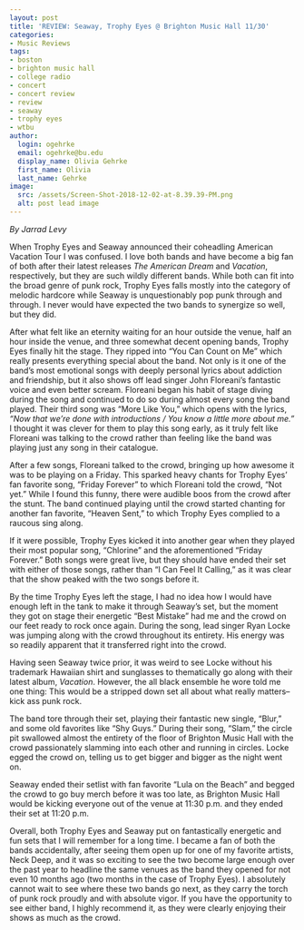 ```yaml
---
layout: post
title: 'REVIEW: Seaway, Trophy Eyes @ Brighton Music Hall 11/30'
categories:
- Music Reviews
tags:
- boston
- brighton music hall
- college radio
- concert
- concert review
- review
- seaway
- trophy eyes
- wtbu
author:
  login: ogehrke
  email: ogehrke@bu.edu
  display_name: Olivia Gehrke
  first_name: Olivia
  last_name: Gehrke
image:
  src: /assets/Screen-Shot-2018-12-02-at-8.39.39-PM.png
  alt: post lead image
---
```


_By Jarrad Levy_

When Trophy Eyes and Seaway announced their coheadling American Vacation Tour I was confused. I love both bands and have become a big fan of both after their latest releases _The American Dream_ and _Vacation_, respectively, but they are such wildly different bands. While both can fit into the broad genre of punk rock, Trophy Eyes falls mostly into the category of melodic hardcore while Seaway is unquestionably pop punk through and through. I never would have expected the two bands to synergize so well, but they did.

After what felt like an eternity waiting for an hour outside the venue, half an hour inside the venue, and three somewhat decent opening bands, Trophy Eyes finally hit the stage. They ripped into “You Can Count on Me” which really presents everything special about the band. Not only is it one of the band’s most emotional songs with deeply personal lyrics about addiction and friendship, but it also shows off lead singer John Floreani’s fantastic voice and even better scream. Floreani began his habit of stage diving during the song and continued to do so during almost every song the band played. Their third song was “More Like You,” which opens with the lyrics, _“Now that we’re done with introductions / You know a little more about me.”_ I thought it was clever for them to play this song early, as it truly felt like Floreani was talking to the crowd rather than feeling like the band was playing just any song in their catalogue.

After a few songs, Floreani talked to the crowd, bringing up how awesome it was to be playing on a Friday. This sparked heavy chants for Trophy Eyes’ fan favorite song, “Friday Forever” to which Floreani told the crowd, “Not yet.” While I found this funny, there were audible boos from the crowd after the stunt. The band continued playing until the crowd started chanting for another fan favorite, “Heaven Sent,” to which Trophy Eyes complied to a raucous sing along.

If it were possible, Trophy Eyes kicked it into another gear when they played their most popular song, “Chlorine” and the aforementioned “Friday Forever.” Both songs were great live, but they should have ended their set with either of those songs, rather than “I Can Feel It Calling,” as it was clear that the show peaked with the two songs before it.

By the time Trophy Eyes left the stage, I had no idea how I would have enough left in the tank to make it through Seaway’s set, but the moment they got on stage their energetic “Best Mistake” had me and the crowd on our feet ready to rock once again. During the song, lead singer Ryan Locke was jumping along with the crowd throughout its entirety. His energy was so readily apparent that it transferred right into the crowd.

Having seen Seaway twice prior, it was weird to see Locke without his trademark Hawaiian shirt and sunglasses to thematically go along with their latest album, _Vacation_. However, the all black ensemble he wore told me one thing: This would be a stripped down set all about what really matters–kick ass punk rock.

The band tore through their set, playing their fantastic new single, “Blur,” and some old favorites like “Shy Guys.” During their song, “Slam,” the circle pit swallowed almost the entirety of the floor of Brighton Music Hall with the crowd passionately slamming into each other and running in circles. Locke egged the crowd on, telling us to get bigger and bigger as the night went on.

Seaway ended their setlist with fan favorite “Lula on the Beach” and begged the crowd to go buy merch before it was too late, as Brighton Music Hall would be kicking everyone out of the venue at 11:30 p.m. and they ended their set at 11:20 p.m.

Overall, both Trophy Eyes and Seaway put on fantastically energetic and fun sets that I will remember for a long time. I became a fan of both the bands accidentally, after seeing them open up for one of my favorite artists, Neck Deep, and it was so exciting to see the two become large enough over the past year to headline the same venues as the band they opened for not even 10 months ago (two months in the case of Trophy Eyes). I absolutely cannot wait to see where these two bands go next, as they carry the torch of punk rock proudly and with absolute vigor. If you have the opportunity to see either band, I highly recommend it, as they were clearly enjoying their shows as much as the crowd.
